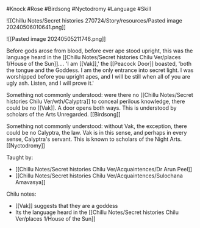 #Knock #Rose #Birdsong #Nyctodromy #Language #Skill 

![[Chillu Notes/Secret histories 270724/Story/resources/Pasted image 20240506010641.png]]

![[Pasted image 20240505211746.png]]

Before gods arose from blood, before ever ape stood upright, this was the language heard in the [[Chillu Notes/Secret histories Chilu Ver/places 1/House of the Sun]].... 'I am [[Vak]],' the [[Peacock Door]] boasted, 'both the tongue and the Goddess. I am the only entrance into secret light. I was worshipped before you upright apes, and I will be still when all of you are ugly ash. Listen, and I will prove it.'

Something not commonly understood: were there no [[Chillu Notes/Secret histories Chilu Ver/wth/Calyptra]] to conceal perilous knowledge, there could be no [[Vak]]. A door opens both ways. This is understood by scholars of the Arts Unregarded. [[Birdsong]]

Something not commonly understood: without Vak, the exception, there could be no Calyptra, the law. Vak is in this sense, and perhaps in every sense, Calyptra's servant. This is known to scholars of the Night Arts. [[Nyctodromy]]

Taught by:
- [[Chillu Notes/Secret histories Chilu Ver/Acquaintences/Dr Arun Peel]]
- [[Chillu Notes/Secret histories Chilu Ver/Acquaintences/Sulochana Amavasya]]

Chilu notes:
-  [[Vak]] suggests that they are a goddess
- Its the language heard in the [[Chillu Notes/Secret histories Chilu Ver/places 1/House of the Sun]]